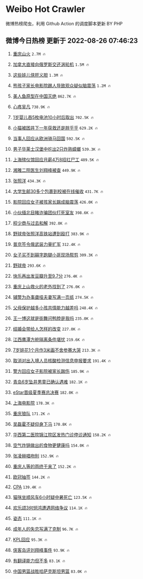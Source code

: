# Weibo Hot Crawler 



微博热榜爬虫，利用 Github Action 的调度脚本更新 BY PHP 


## 微博今日热榜 更新于 2022-08-26 07:46:23 
1. [重庆山火](https://s.weibo.com/weibo?q=%23%E9%87%8D%E5%BA%86%E5%B1%B1%E7%81%AB%23&Refer=top) `2.7M 🔥` 

1. [加拿大直接向俄罗斯交还涡轮机](https://s.weibo.com/weibo?q=%23%E5%8A%A0%E6%8B%BF%E5%A4%A7%E7%9B%B4%E6%8E%A5%E5%90%91%E4%BF%84%E7%BD%97%E6%96%AF%E4%BA%A4%E8%BF%98%E6%B6%A1%E8%BD%AE%E6%9C%BA%23&Refer=top) `1.5M 🔥` 

1. [这些娃儿侠肝义胆](https://s.weibo.com/weibo?q=%23%E8%BF%99%E4%BA%9B%E5%A8%83%E5%84%BF%E4%BE%A0%E8%82%9D%E4%B9%89%E8%83%86%23&Refer=top) `1.3M 🔥` 

1. [熊孩子家长电影院踢人导致观众疑似脑震荡](https://s.weibo.com/weibo?q=%23%E7%86%8A%E5%AD%A9%E5%AD%90%E5%AE%B6%E9%95%BF%E7%94%B5%E5%BD%B1%E9%99%A2%E8%B8%A2%E4%BA%BA%E5%AF%BC%E8%87%B4%E8%A7%82%E4%BC%97%E7%96%91%E4%BC%BC%E8%84%91%E9%9C%87%E8%8D%A1%23&Refer=top) `1.2M 🔥` 

1. [美人鱼原型在中国灭绝](https://s.weibo.com/weibo?q=%23%E7%BE%8E%E4%BA%BA%E9%B1%BC%E5%8E%9F%E5%9E%8B%E5%9C%A8%E4%B8%AD%E5%9B%BD%E7%81%AD%E7%BB%9D%23&Refer=top) `862.7K 🔥` 

1. [心疼吴凡](https://s.weibo.com/weibo?q=%23%E5%BF%83%E7%96%BC%E5%90%B4%E5%87%A1%23&Refer=top) `738.9K 🔥` 

1. [1岁婴儿吞5枚电池10小时后取出](https://s.weibo.com/weibo?q=%231%E5%B2%81%E5%A9%B4%E5%84%BF%E5%90%9E5%E6%9E%9A%E7%94%B5%E6%B1%A010%E5%B0%8F%E6%97%B6%E5%90%8E%E5%8F%96%E5%87%BA%23&Refer=top) `702.5K 🔥` 

1. [小猫被困井下一年获救还是胖乎乎](https://s.weibo.com/weibo?q=%23%E5%B0%8F%E7%8C%AB%E8%A2%AB%E5%9B%B0%E4%BA%95%E4%B8%8B%E4%B8%80%E5%B9%B4%E8%8E%B7%E6%95%91%E8%BF%98%E6%98%AF%E8%83%96%E4%B9%8E%E4%B9%8E%23&Refer=top) `629.2K 🔥` 

1. [当事人回应从欧洲骑马回国](https://s.weibo.com/weibo?q=%23%E5%BD%93%E4%BA%8B%E4%BA%BA%E5%9B%9E%E5%BA%94%E4%BB%8E%E6%AC%A7%E6%B4%B2%E9%AA%91%E9%A9%AC%E5%9B%9E%E5%9B%BD%23&Refer=top) `592.5K 🔥` 

1. [男子华莱士汉堡中吃出2只炸熟蟑螂](https://s.weibo.com/weibo?q=%23%E7%94%B7%E5%AD%90%E5%8D%8E%E8%8E%B1%E5%A3%AB%E6%B1%89%E5%A0%A1%E4%B8%AD%E5%90%83%E5%87%BA2%E5%8F%AA%E7%82%B8%E7%86%9F%E8%9F%91%E8%9E%82%23&Refer=top) `539.3K 🔥` 

1. [上海殡仪馆回应月薪4万8招扛尸工](https://s.weibo.com/weibo?q=%23%E4%B8%8A%E6%B5%B7%E6%AE%A1%E4%BB%AA%E9%A6%86%E5%9B%9E%E5%BA%94%E6%9C%88%E8%96%AA4%E4%B8%878%E6%8B%9B%E6%89%9B%E5%B0%B8%E5%B7%A5%23&Refer=top) `489.5K 🔥` 

1. [湘雅二院医生刘翔峰被查](https://s.weibo.com/weibo?q=%23%E6%B9%98%E9%9B%85%E4%BA%8C%E9%99%A2%E5%8C%BB%E7%94%9F%E5%88%98%E7%BF%94%E5%B3%B0%E8%A2%AB%E6%9F%A5%23&Refer=top) `449.9K 🔥` 

1. [张照洋](https://s.weibo.com/weibo?q=%E5%BC%A0%E7%85%A7%E6%B4%8B&Refer=top) `434.3K 🔥` 

1. [大学生邮30多个包裹到校被在线催收](https://s.weibo.com/weibo?q=%23%E5%A4%A7%E5%AD%A6%E7%94%9F%E9%82%AE30%E5%A4%9A%E4%B8%AA%E5%8C%85%E8%A3%B9%E5%88%B0%E6%A0%A1%E8%A2%AB%E5%9C%A8%E7%BA%BF%E5%82%AC%E6%94%B6%23&Refer=top) `431.7K 🔥` 

1. [影院回应女子被孩家长踹成脑震荡](https://s.weibo.com/weibo?q=%23%E5%BD%B1%E9%99%A2%E5%9B%9E%E5%BA%94%E5%A5%B3%E5%AD%90%E8%A2%AB%E5%AD%A9%E5%AE%B6%E9%95%BF%E8%B8%B9%E6%88%90%E8%84%91%E9%9C%87%E8%8D%A1%23&Refer=top) `426.0K 🔥` 

1. [小伙缅北目睹诈骗团伙打死室友](https://s.weibo.com/weibo?q=%23%E5%B0%8F%E4%BC%99%E7%BC%85%E5%8C%97%E7%9B%AE%E7%9D%B9%E8%AF%88%E9%AA%97%E5%9B%A2%E4%BC%99%E6%89%93%E6%AD%BB%E5%AE%A4%E5%8F%8B%23&Refer=top) `398.6K 🔥` 

1. [程少商与过去和解](https://s.weibo.com/weibo?q=%23%E7%A8%8B%E5%B0%91%E5%95%86%E4%B8%8E%E8%BF%87%E5%8E%BB%E5%92%8C%E8%A7%A3%23&Refer=top) `392.0K 🔥` 

1. [野球帝张照洋高铁站遭到殴打](https://s.weibo.com/weibo?q=%E9%87%8E%E7%90%83%E5%B8%9D%E5%BC%A0%E7%85%A7%E6%B4%8B%E9%AB%98%E9%93%81%E7%AB%99%E9%81%AD%E5%88%B0%E6%AE%B4%E6%89%93&Refer=top) `383.9K 🔥` 

1. [普京签令俄武装力量扩军](https://s.weibo.com/weibo?q=%23%E6%99%AE%E4%BA%AC%E7%AD%BE%E4%BB%A4%E4%BF%84%E6%AD%A6%E8%A3%85%E5%8A%9B%E9%87%8F%E6%89%A9%E5%86%9B%23&Refer=top) `312.4K 🔥` 

1. [女子买不到囍字跑腿小哥现场帮剪](https://s.weibo.com/weibo?q=%23%E5%A5%B3%E5%AD%90%E4%B9%B0%E4%B8%8D%E5%88%B0%E5%9B%8D%E5%AD%97%E8%B7%91%E8%85%BF%E5%B0%8F%E5%93%A5%E7%8E%B0%E5%9C%BA%E5%B8%AE%E5%89%AA%23&Refer=top) `309.3K 🔥` 

1. [野球帝](https://s.weibo.com/weibo?q=%E9%87%8E%E7%90%83%E5%B8%9D&Refer=top) `293.6K 🔥` 

1. [快乐再出发豆瓣升至9.7分](https://s.weibo.com/weibo?q=%23%E5%BF%AB%E4%B9%90%E5%86%8D%E5%87%BA%E5%8F%91%E8%B1%86%E7%93%A3%E5%8D%87%E8%87%B39.7%E5%88%86%23&Refer=top) `276.4K 🔥` 

1. [重庆上山救火的老外找到了](https://s.weibo.com/weibo?q=%23%E9%87%8D%E5%BA%86%E4%B8%8A%E5%B1%B1%E6%95%91%E7%81%AB%E7%9A%84%E8%80%81%E5%A4%96%E6%89%BE%E5%88%B0%E4%BA%86%23&Refer=top) `276.0K 🔥` 

1. [辅警为办事聋哑夫妻写满一页纸](https://s.weibo.com/weibo?q=%23%E8%BE%85%E8%AD%A6%E4%B8%BA%E5%8A%9E%E4%BA%8B%E8%81%8B%E5%93%91%E5%A4%AB%E5%A6%BB%E5%86%99%E6%BB%A1%E4%B8%80%E9%A1%B5%E7%BA%B8%23&Refer=top) `274.5K 🔥` 

1. [父母保护越多小孩共情能力越差吗](https://s.weibo.com/weibo?q=%23%E7%88%B6%E6%AF%8D%E4%BF%9D%E6%8A%A4%E8%B6%8A%E5%A4%9A%E5%B0%8F%E5%AD%A9%E5%85%B1%E6%83%85%E8%83%BD%E5%8A%9B%E8%B6%8A%E5%B7%AE%E5%90%97%23&Refer=top) `248.4K 🔥` 

1. [王一博这就是街舞问鸭脖是我吗](https://s.weibo.com/weibo?q=%23%E7%8E%8B%E4%B8%80%E5%8D%9A%E8%BF%99%E5%B0%B1%E6%98%AF%E8%A1%97%E8%88%9E%E9%97%AE%E9%B8%AD%E8%84%96%E6%98%AF%E6%88%91%E5%90%97%23&Refer=top) `235.0K 🔥` 

1. [结婚会带给人怎样的改变](https://s.weibo.com/weibo?q=%23%E7%BB%93%E5%A9%9A%E4%BC%9A%E5%B8%A6%E7%BB%99%E4%BA%BA%E6%80%8E%E6%A0%B7%E7%9A%84%E6%94%B9%E5%8F%98%23&Refer=top) `227.0K 🔥` 

1. [江西鹰潭方舱隔离条件堪忧](https://s.weibo.com/weibo?q=%23%E6%B1%9F%E8%A5%BF%E9%B9%B0%E6%BD%AD%E6%96%B9%E8%88%B1%E9%9A%94%E7%A6%BB%E6%9D%A1%E4%BB%B6%E5%A0%AA%E5%BF%A7%23&Refer=top) `219.6K 🔥` 

1. [7岁娃花1个月作3米画不舍参赛大哭](https://s.weibo.com/weibo?q=%237%E5%B2%81%E5%A8%83%E8%8A%B11%E4%B8%AA%E6%9C%88%E4%BD%9C3%E7%B1%B3%E7%94%BB%E4%B8%8D%E8%88%8D%E5%8F%82%E8%B5%9B%E5%A4%A7%E5%93%AD%23&Refer=top) `213.3K 🔥` 

1. [取消对出入境人员核酸检测信息申报要求](https://s.weibo.com/weibo?q=%23%E5%8F%96%E6%B6%88%E5%AF%B9%E5%87%BA%E5%85%A5%E5%A2%83%E4%BA%BA%E5%91%98%E6%A0%B8%E9%85%B8%E6%A3%80%E6%B5%8B%E4%BF%A1%E6%81%AF%E7%94%B3%E6%8A%A5%E8%A6%81%E6%B1%82%23&Refer=top) `191.4K 🔥` 

1. [警方回应女子影院被家长踹伤](https://s.weibo.com/weibo?q=%23%E8%AD%A6%E6%96%B9%E5%9B%9E%E5%BA%94%E5%A5%B3%E5%AD%90%E5%BD%B1%E9%99%A2%E8%A2%AB%E5%AE%B6%E9%95%BF%E8%B8%B9%E4%BC%A4%23&Refer=top) `185.9K 🔥` 

1. [青岛6岁坠井男童已确认遇难](https://s.weibo.com/weibo?q=%23%E9%9D%92%E5%B2%9B6%E5%B2%81%E5%9D%A0%E4%BA%95%E7%94%B7%E7%AB%A5%E5%B7%B2%E7%A1%AE%E8%AE%A4%E9%81%87%E9%9A%BE%23&Refer=top) `182.1K 🔥` 

1. [eStar晋级夏季赛总决赛](https://s.weibo.com/weibo?q=eStar%E6%99%8B%E7%BA%A7%E5%A4%8F%E5%AD%A3%E8%B5%9B%E6%80%BB%E5%86%B3%E8%B5%9B&Refer=top) `182.0K 🔥` 

1. [上海电影院](https://s.weibo.com/weibo?q=%E4%B8%8A%E6%B5%B7%E7%94%B5%E5%BD%B1%E9%99%A2&Refer=top) `178.3K 🔥` 

1. [重庆狼队](https://s.weibo.com/weibo?q=%23%E9%87%8D%E5%BA%86%E7%8B%BC%E9%98%9F%23&Refer=top) `171.2K 🔥` 

1. [吴磊霍不疑仰身下马](https://s.weibo.com/weibo?q=%23%E5%90%B4%E7%A3%8A%E9%9C%8D%E4%B8%8D%E7%96%91%E4%BB%B0%E8%BA%AB%E4%B8%8B%E9%A9%AC%23&Refer=top) `170.8K 🔥` 

1. [华西第二医院锦江院区发热门诊停诊通知](https://s.weibo.com/weibo?q=%23%E5%8D%8E%E8%A5%BF%E7%AC%AC%E4%BA%8C%E5%8C%BB%E9%99%A2%E9%94%A6%E6%B1%9F%E9%99%A2%E5%8C%BA%E5%8F%91%E7%83%AD%E9%97%A8%E8%AF%8A%E5%81%9C%E8%AF%8A%E9%80%9A%E7%9F%A5%23&Refer=top) `158.2K 🔥` 

1. [空气炸锅做出的食物更健康吗](https://s.weibo.com/weibo?q=%23%E7%A9%BA%E6%B0%94%E7%82%B8%E9%94%85%E5%81%9A%E5%87%BA%E7%9A%84%E9%A3%9F%E7%89%A9%E6%9B%B4%E5%81%A5%E5%BA%B7%E5%90%97%23&Refer=top) `154.0K 🔥` 

1. [张凌赫唱吻别](https://s.weibo.com/weibo?q=%23%E5%BC%A0%E5%87%8C%E8%B5%AB%E5%94%B1%E5%90%BB%E5%88%AB%23&Refer=top) `152.9K 🔥` 

1. [重庆人等的雨终于来了](https://s.weibo.com/weibo?q=%23%E9%87%8D%E5%BA%86%E4%BA%BA%E7%AD%89%E7%9A%84%E9%9B%A8%E7%BB%88%E4%BA%8E%E6%9D%A5%E4%BA%86%23&Refer=top) `152.2K 🔥` 

1. [欧冠抽签](https://s.weibo.com/weibo?q=%23%E6%AC%A7%E5%86%A0%E6%8A%BD%E7%AD%BE%23&Refer=top) `144.2K 🔥` 

1. [CPA](https://s.weibo.com/weibo?q=CPA&Refer=top) `139.4K 🔥` 

1. [猫咪坐顺风车6小时疑中暑死亡](https://s.weibo.com/weibo?q=%23%E7%8C%AB%E5%92%AA%E5%9D%90%E9%A1%BA%E9%A3%8E%E8%BD%A66%E5%B0%8F%E6%97%B6%E7%96%91%E4%B8%AD%E6%9A%91%E6%AD%BB%E4%BA%A1%23&Refer=top) `123.5K 🔥` 

1. [欢乐颂3何悯鸿遭遇网络争议](https://s.weibo.com/weibo?q=%23%E6%AC%A2%E4%B9%90%E9%A2%823%E4%BD%95%E6%82%AF%E9%B8%BF%E9%81%AD%E9%81%87%E7%BD%91%E7%BB%9C%E4%BA%89%E8%AE%AE%23&Refer=top) `114.1K 🔥` 

1. [姿态](https://s.weibo.com/weibo?q=%E5%A7%BF%E6%80%81&Refer=top) `111.1K 🔥` 

1. [成年人的失恋写满了克制](https://s.weibo.com/weibo?q=%23%E6%88%90%E5%B9%B4%E4%BA%BA%E7%9A%84%E5%A4%B1%E6%81%8B%E5%86%99%E6%BB%A1%E4%BA%86%E5%85%8B%E5%88%B6%23&Refer=top) `96.7K 🔥` 

1. [KPL回应](https://s.weibo.com/weibo?q=%23KPL%E5%9B%9E%E5%BA%94%23&Refer=top) `95.3K 🔥` 

1. [侠客岛评刘翔峰事件](https://s.weibo.com/weibo?q=%23%E4%BE%A0%E5%AE%A2%E5%B2%9B%E8%AF%84%E5%88%98%E7%BF%94%E5%B3%B0%E4%BA%8B%E4%BB%B6%23&Refer=top) `93.9K 🔥` 

1. [有翻译能力但不多](https://s.weibo.com/weibo?q=%23%E6%9C%89%E7%BF%BB%E8%AF%91%E8%83%BD%E5%8A%9B%E4%BD%86%E4%B8%8D%E5%A4%9A%23&Refer=top) `83.1K 🔥` 

1. [中国男篮战胜哈萨克斯坦男篮](https://s.weibo.com/weibo?q=%23%E4%B8%AD%E5%9B%BD%E7%94%B7%E7%AF%AE%E6%88%98%E8%83%9C%E5%93%88%E8%90%A8%E5%85%8B%E6%96%AF%E5%9D%A6%E7%94%B7%E7%AF%AE%23&Refer=top) `83.0K 🔥` 

